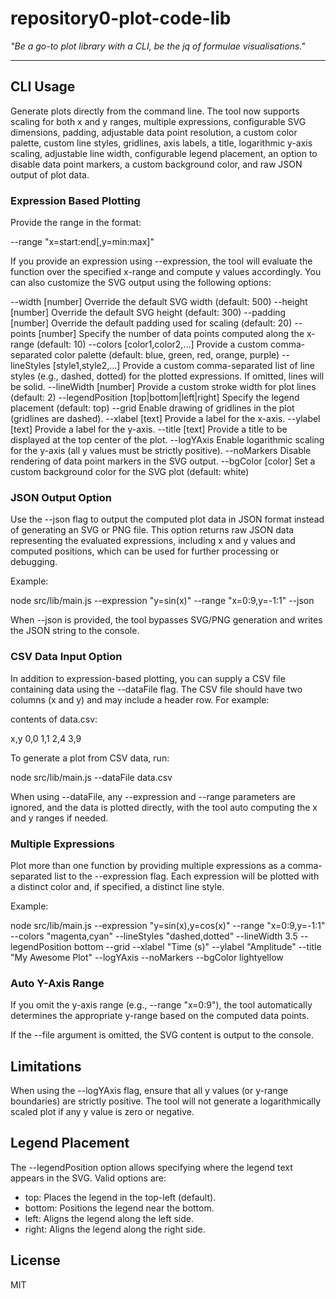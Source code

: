 # repository0-plot-code-lib

_"Be a go-to plot library with a CLI, be the jq of formulae visualisations."_

---

## CLI Usage

Generate plots directly from the command line. The tool now supports scaling for both x and y ranges, multiple expressions, configurable SVG dimensions, padding, adjustable data point resolution, a custom color palette, custom line styles, gridlines, axis labels, a title, logarithmic y-axis scaling, adjustable line width, configurable legend placement, an option to disable data point markers, a custom background color, and raw JSON output of plot data.

### Expression Based Plotting

Provide the range in the format:

  --range "x=start:end[,y=min:max]"

If you provide an expression using --expression, the tool will evaluate the function over the specified x-range and compute y values accordingly. You can also customize the SVG output using the following options:

  --width [number]             Override the default SVG width (default: 500)
  --height [number]            Override the default SVG height (default: 300)
  --padding [number]           Override the default padding used for scaling (default: 20)
  --points [number]            Specify the number of data points computed along the x-range (default: 10)
  --colors [color1,color2,...] Provide a custom comma-separated color palette (default: blue, green, red, orange, purple)
  --lineStyles [style1,style2,...] Provide a custom comma-separated list of line styles (e.g., dashed, dotted) for the plotted expressions. If omitted, lines will be solid.
  --lineWidth [number]         Provide a custom stroke width for plot lines (default: 2)
  --legendPosition [top|bottom|left|right]  Specify the legend placement (default: top)
  --grid                     Enable drawing of gridlines in the plot (gridlines are dashed).
  --xlabel [text]              Provide a label for the x-axis.
  --ylabel [text]              Provide a label for the y-axis.
  --title [text]               Provide a title to be displayed at the top center of the plot.
  --logYAxis                 Enable logarithmic scaling for the y-axis (all y values must be strictly positive).
  --noMarkers                Disable rendering of data point markers in the SVG output.
  --bgColor [color]          Set a custom background color for the SVG plot (default: white)

### JSON Output Option

Use the --json flag to output the computed plot data in JSON format instead of generating an SVG or PNG file. This option returns raw JSON data representing the evaluated expressions, including x and y values and computed positions, which can be used for further processing or debugging.

Example:

  node src/lib/main.js --expression "y=sin(x)" --range "x=0:9,y=-1:1" --json

When --json is provided, the tool bypasses SVG/PNG generation and writes the JSON string to the console.

### CSV Data Input Option

In addition to expression-based plotting, you can supply a CSV file containing data using the --dataFile flag. The CSV file should have two columns (x and y) and may include a header row. For example:

contents of data.csv:

  x,y
  0,0
  1,1
  2,4
  3,9

To generate a plot from CSV data, run:

  node src/lib/main.js --dataFile data.csv

When using --dataFile, any --expression and --range parameters are ignored, and the data is plotted directly, with the tool auto computing the x and y ranges if needed.

### Multiple Expressions

Plot more than one function by providing multiple expressions as a comma-separated list to the --expression flag. Each expression will be plotted with a distinct color and, if specified, a distinct line style.

Example:

  node src/lib/main.js --expression "y=sin(x),y=cos(x)" --range "x=0:9,y=-1:1" --colors "magenta,cyan" --lineStyles "dashed,dotted" --lineWidth 3.5 --legendPosition bottom --grid --xlabel "Time (s)" --ylabel "Amplitude" --title "My Awesome Plot" --logYAxis --noMarkers --bgColor lightyellow

### Auto Y-Axis Range

If you omit the y-axis range (e.g., --range "x=0:9"), the tool automatically determines the appropriate y-range based on the computed data points.

If the --file argument is omitted, the SVG content is output to the console.

## Limitations

When using the --logYAxis flag, ensure that all y values (or y-range boundaries) are strictly positive. The tool will not generate a logarithmically scaled plot if any y value is zero or negative.

## Legend Placement

The --legendPosition option allows specifying where the legend text appears in the SVG. Valid options are:

- top: Places the legend in the top-left (default).
- bottom: Positions the legend near the bottom.
- left: Aligns the legend along the left side.
- right: Aligns the legend along the right side.

## License

MIT
